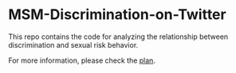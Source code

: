 # MSM-Discrimination-on-Twitter

This repo contains the code for analyzing the relationship between discrimination and sexual risk behavior.

For more information, please check the [plan](https://github.com/meettyj/MSM-Discrimination-on-Twitter/blob/master/GPS_Twitter_analysis_plan.pdf).


